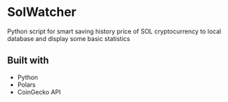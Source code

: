 # SolWatcher

Python script for smart saving history price of SOL cryptocurrency to local database and display some basic statistics

## Built with
* Python
* Polars
* CoinGecko API